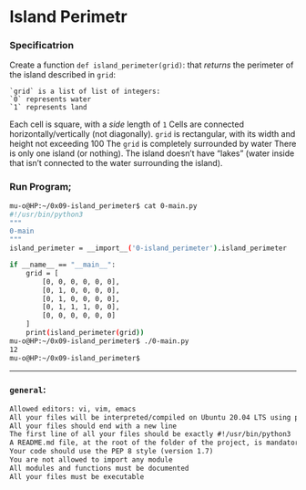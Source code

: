 # Island Perimetr

### Specificatrion
Create a function `def island_perimeter(grid)`: that *returns* the perimeter of the island described in `grid`:

    `grid` is a list of list of integers:
    `0` represents water
    `1` represents land
Each cell is square, with a *side* length of `1`
Cells are connected horizontally/vertically (not diagonally).
`grid` is rectangular, with its width and height not exceeding 100
The `grid` is completely surrounded by water
There is only one island (or nothing).
The island doesn’t have “lakes” (water inside that isn’t connected to the water surrounding the island).


### Run Program;
```bash
mu-o@HP:~/0x09-island_perimeter$ cat 0-main.py
#!/usr/bin/python3
"""
0-main
"""
island_perimeter = __import__('0-island_perimeter').island_perimeter

if __name__ == "__main__":
    grid = [
        [0, 0, 0, 0, 0, 0],
        [0, 1, 0, 0, 0, 0],
        [0, 1, 0, 0, 0, 0],
        [0, 1, 1, 1, 0, 0],
        [0, 0, 0, 0, 0, 0]
    ]
    print(island_perimeter(grid))
mu-o@HP:~/0x09-island_perimeter$ ./0-main.py
12
mu-o@HP:~/0x09-island_perimeter$
```

---
### `general`:
```txt
Allowed editors: vi, vim, emacs
All your files will be interpreted/compiled on Ubuntu 20.04 LTS using python3 (version 3.4.3)
All your files should end with a new line
The first line of all your files should be exactly #!/usr/bin/python3
A README.md file, at the root of the folder of the project, is mandatory
Your code should use the PEP 8 style (version 1.7)
You are not allowed to import any module
All modules and functions must be documented
All your files must be executable
```